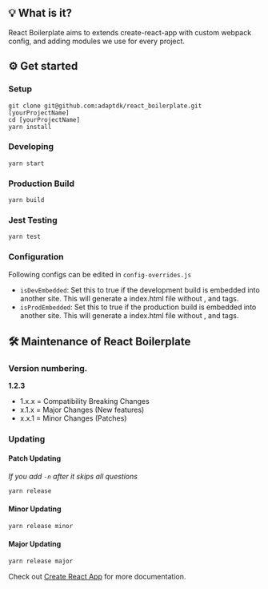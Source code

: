 ## 💡 What is it?
React Boilerplate aims to extends create-react-app with custom webpack config, and adding modules we use for every project.

## ⚙️ Get started

### Setup
```console
git clone git@github.com:adaptdk/react_boilerplate.git [yourProjectName]
cd [yourProjectName]
yarn install
```

### Developing
```console
yarn start
```

### Production Build
```console
yarn build
```

### Jest Testing
```console
yarn test
```

### Configuration
Following configs can be edited in `config-overrides.js`
- `isDevEmbedded`: Set this to true if the development build is embedded into another site. This will generate a index.html file without <html>, <head> and <body> tags.
- `isProdEmbedded`: Set this to true if the production build is embedded into another site. This will generate a index.html file without <html>, <head> and <body> tags.

## 🛠 Maintenance of React Boilerplate
### Version numbering.
**1.2.3**
- 1.x.x = Compatibility Breaking Changes
- x.1.x = Major Changes (New features)
- x.x.1 = Minor Changes (Patches)

### Updating
#### Patch Updating
*If you add `-n` after it skips all questions*
```bash
yarn release
```

#### Minor Updating
```bash
yarn release minor
```

#### Major Updating
```bash
yarn release major
```

Check out [Create React App](https://github.com/facebook/create-react-app) for more documentation.
